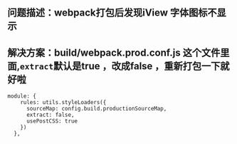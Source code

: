 ## 问题描述：webpack打包后发现iView 字体图标不显示  
## 解决方案：build/webpack.prod.conf.js 这个文件里面,```extract```默认是true ，改成false ，重新打包一下就好啦
```
module: {
    rules: utils.styleLoaders({
      sourceMap: config.build.productionSourceMap,
      extract: false,
      usePostCSS: true
    })
  },
```
